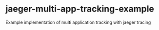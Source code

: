# jaeger-multi-app-tracking-example
Example implementation of multi application tracking with jaeger tracing

